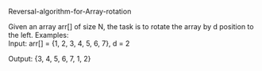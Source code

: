 Reversal-algorithm-for-Array-rotation

Given an array arr[] of size N, the task is to rotate the array by d position to the left. 
Examples:  
Input:  arr[] = {1, 2, 3, 4, 5, 6, 7}, d = 2

Output: {3, 4, 5, 6, 7, 1, 2}


